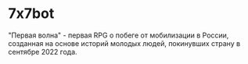 # 7x7bot

"Первая волна" - первая RPG о побеге от мобилизации в России, созданная на основе историй молодых людей, покинувших страну в сентябре 2022 года.
